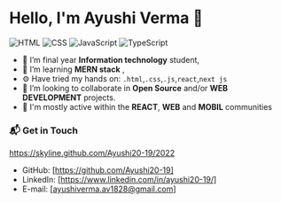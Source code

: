 
# Hello, I'm Ayushi Verma 👋

![HTML](https://img.shields.io/badge/HTML-Expert-orange)
![CSS](https://img.shields.io/badge/CSS-Expert-blue)
![JavaScript](https://img.shields.io/badge/JavaScript-Intermediate-yellow)
![TypeScript](https://img.shields.io/badge/React-Intermediate-lightgrey)


- 🔭 I’m final year **Information technology** student,
- 🌱 I’m learning **MERN stack** ,
- ⚙️ Have tried my hands on: `.html`,`.css`,`.js`,`react`,`next js`
- 👯 I’m looking to collaborate in **Open Source** and/or **WEB DEVELOPMENT** projects.
- 💬 I'm mostly active within the **REACT**, **WEB** and **MOBIL** communities

### 📬 Get in Touch

https://skyline.github.com/Ayushi20-19/2022

- GitHub: [https://github.com/Ayushi20-19]
- LinkedIn: [https://www.linkedin.com/in/ayushi20-19/]
- E-mail: [ayushiverma.av1828@gmail.com]


